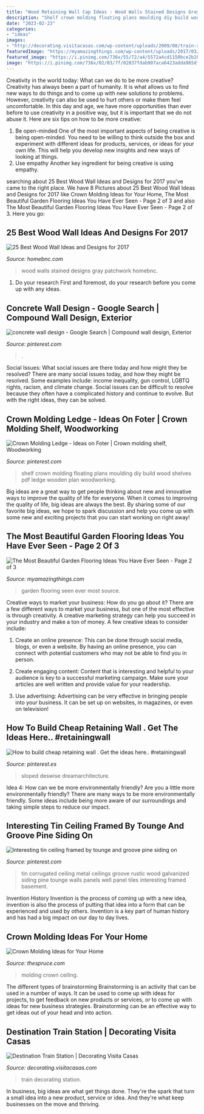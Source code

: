 ```yaml
---
title: "Wood Retaining Wall Cap Ideas : Wood Walls Stained Designs Gray Patchwork Homebnc"
description: "Shelf crown molding floating plans moulding diy build wood shelves pdf ledge wooden plan woodworking"
date: "2023-02-23"
categories:
- "ideas"
images:
- "http://decorating.visitacasas.com/wp-content/uploads/2009/08/train-station1.jpg"
featuredImage: "https://myamazingthings.com/wp-content/uploads/2017/03/garden-683x1024.jpg"
featured_image: "https://i.pinimg.com/736x/55/72/a4/5572a4cd1150bce2b283e1a65d6bbaf3.jpg"
image: "https://i.pinimg.com/736x/02/03/7f/02037fdab907aca6423adda965df1e17.jpg"
---
```



Creativity in the world today: What can we do to be more creative?
Creativity has always been a part of humanity. It is what allows us to find new ways to do things and to come up with new solutions to problems. However, creativity can also be used to hurt others or make them feel uncomfortable. In this day and age, we have more opportunities than ever before to use creativity in a positive way, but it is important that we do not abuse it. Here are six tips on how to be more creative: 
1. Be open-minded
One of the most important aspects of being creative is being open-minded. You need to be willing to think outside the box and experiment with different ideas for products, services, or ideas for your own life. This will help you develop new insights and new ways of looking at things. 
2. Use empathy
Another key ingredient for being creative is using empathy.

	

		
searching about 25 Best Wood Wall Ideas and Designs for 2017 you've came to the right place. We have 8 Pictures about 25 Best Wood Wall Ideas and Designs for 2017 like Crown Molding Ideas for Your Home, The Most Beautiful Garden Flooring Ideas You Have Ever Seen - Page 2 of 3 and also The Most Beautiful Garden Flooring Ideas You Have Ever Seen - Page 2 of 3. Here you go:
		
    
## 25 Best Wood Wall Ideas And Designs For 2017

<img loading=lazy src="https://cdn.homebnc.com/homeimg/2017/05/25-wood-walls-homebnc.jpg" onerror="this.onerror=null;this.src='https://tse4.mm.bing.net/th?id=OIP.80T-DwHVGpFbTiYtnZrQVwHaLH&amp;pid=15.1';" alt="25 Best Wood Wall Ideas and Designs for 2017">

_Source: homebnc.com_

>wood walls stained designs gray patchwork homebnc. 

	

1. Do your research First and foremost, do your research before you come up with any ideas.

    
## Concrete Wall Design - Google Search | Compound Wall Design, Exterior

<img loading=lazy src="https://i.pinimg.com/736x/96/fa/e0/96fae0cb8313e2e0811b3c083c145a4a.jpg" onerror="this.onerror=null;this.src='https://tse4.mm.bing.net/th?id=OIP.TMZ-CSPCTh9MrKYAuyO_SgHaHH&amp;pid=15.1';" alt="concrete wall design - Google Search | Compound wall design, Exterior">

_Source: pinterest.com_

>. 

	

Social Issues: What social issues are there today and how might they be resolved?
There are many social issues today, and how they might be resolved. Some examples include: income inequality, gun control, LGBTQ rights, racism, and climate change. Social issues can be difficult to resolve because they often have a complicated history and continue to evolve. But with the right ideas, they can be solved.

    
## Crown Molding Ledge - Ideas On Foter | Crown Molding Shelf, Woodworking

<img loading=lazy src="https://i.pinimg.com/736x/55/72/a4/5572a4cd1150bce2b283e1a65d6bbaf3.jpg" onerror="this.onerror=null;this.src='https://tse3.mm.bing.net/th?id=OIP.UjxqmJD2F8ygNBIcSnPiwgHaE9&amp;pid=15.1';" alt="Crown Molding Ledge - Ideas on Foter | Crown molding shelf, Woodworking">

_Source: pinterest.com_

>shelf crown molding floating plans moulding diy build wood shelves pdf ledge wooden plan woodworking. 

	

Big ideas are a great way to get people thinking about new and innovative ways to improve the quality of life for everyone. When it comes to improving the quality of life, big ideas are always the best. By sharing some of our favorite big ideas, we hope to spark discussion and help you come up with some new and exciting projects that you can start working on right away!

    
## The Most Beautiful Garden Flooring Ideas You Have Ever Seen - Page 2 Of 3

<img loading=lazy src="https://myamazingthings.com/wp-content/uploads/2017/03/garden-683x1024.jpg" onerror="this.onerror=null;this.src='https://tse3.mm.bing.net/th?id=OIP.42HCCsL64Bv21h25O__h3gHaLG&amp;pid=15.1';" alt="The Most Beautiful Garden Flooring Ideas You Have Ever Seen - Page 2 of 3">

_Source: myamazingthings.com_

>garden flooring seen ever most source. 

	

Creative ways to market your business: How do you go about it?
There are a few different ways to market your business, but one of the most effective is through creativity. A creative marketing strategy can help you succeed in your industry and make a ton of money. A few creative ideas to consider include: 
1. Create an online presence: This can be done through social media, blogs, or even a website. By having an online presence, you can connect with potential customers who may not be able to find you in person. 

2. Create engaging content: Content that is interesting and helpful to your audience is key to a successful marketing campaign. Make sure your articles are well written and provide value for your readership. 

3. Use advertising: Advertising can be very effective in bringing people into your business. It can be set up on websites, in magazines, or even on television!

    
## How To Build Cheap Retaining Wall . Get The Ideas Here.. #retainingwall

<img loading=lazy src="https://i.pinimg.com/736x/02/03/7f/02037fdab907aca6423adda965df1e17.jpg" onerror="this.onerror=null;this.src='https://tse2.mm.bing.net/th?id=OIP.ldX2ZOF-GWAYUaSsdnrVKQHaLH&amp;pid=15.1';" alt="How to build cheap retaining wall . Get the ideas here.. #retainingwall">

_Source: pinterest.es_

>sloped deswise dreamarchitecture. 

	

Idea 4: How can we be more environmentally friendly?
Are you a little more environmentally friendly? There are many ways to be more environmentally friendly. Some ideas include being more aware of our surroundings and taking simple steps to reduce our impact.

    
## Interesting Tin Ceiling Framed By Tounge And Groove Pine Siding On

<img loading=lazy src="https://i.pinimg.com/736x/3e/19/71/3e19710f7e00b72ea75560b3fcb0bf11--tin-on-walls-corrugated-tin.jpg?b=t" onerror="this.onerror=null;this.src='https://tse3.mm.bing.net/th?id=OIP.pXPdBAC9qx1rF6wT90raLQHaJ6&amp;pid=15.1';" alt="Interesting tin ceiling framed by tounge and groove pine siding on">

_Source: pinterest.com_

>tin corrugated ceiling metal ceilings groove rustic wood galvanized siding pine tounge walls panels well panel tiles interesting framed basement. 

	

Invention History
Invention is the process of coming up with a new idea, invention is also the process of putting that idea into a form that can be experienced and used by others. Invention is a key part of human history and has had a big impact on our day to day lives.

    
## Crown Molding Ideas For Your Home

<img loading=lazy src="https://www.thespruce.com/thmb/8T2R0KXcHeNboi6sWJj-M__ene4=/2882x2345/filters:fill(auto,1)/Diningroomwithcrownmolding-GettyImages-145121522-85951b058d5f406cb48bd96375265b2e.jpg" onerror="this.onerror=null;this.src='https://tse2.mm.bing.net/th?id=OIP.qljSEDBx4RSCSdlzz1mEHwHaGB&amp;pid=15.1';" alt="Crown Molding Ideas for Your Home">

_Source: thespruce.com_

>molding crown ceiling. 

	

The different types of brainstorming
Brainstorming is an activity that can be used in a number of ways. It can be used to come up with ideas for projects, to get feedback on new products or services, or to come up with ideas for new business strategies. Brainstorming can be an effective way to get ideas out of your head and into action.

    
## Destination Train Station | Decorating Visita Casas

<img loading=lazy src="http://decorating.visitacasas.com/wp-content/uploads/2009/08/train-station1.jpg" onerror="this.onerror=null;this.src='https://tse1.mm.bing.net/th?id=OIP.gL4oexI571L2k08hk5oICQHaFg&amp;pid=15.1';" alt="Destination Train Station | Decorating Visita Casas">

_Source: decorating.visitacasas.com_

>train decorating station. 

	

In business, big ideas are what get things done. They're the spark that turn a small idea into a new product, service or idea. And they're what keep businesses on the move and thriving.

